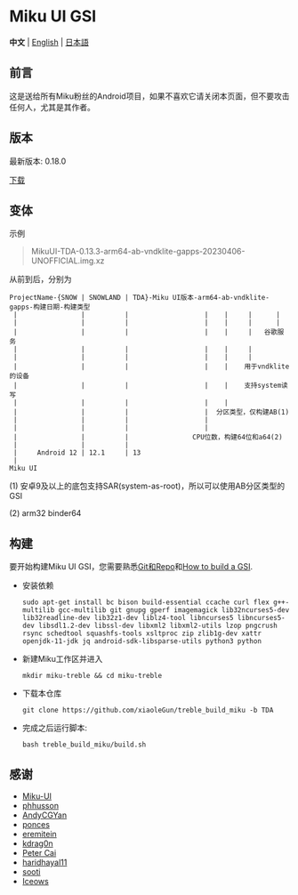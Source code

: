 # Miku UI GSI

**中文** | [English](README-EN.md) | [日本語](README-JP.md)

## 前言
这是送给所有Miku粉丝的Android项目，如果不喜欢它请关闭本页面，但不要攻击任何人，尤其是其作者。

## 版本
最新版本: 0.18.0

[下载](https://github.com/xiaoleGun/treble_build_miku/releases)

## 变体
示例
> MikuUI-TDA-0.13.3-arm64-ab-vndklite-gapps-20230406-UNOFFICIAL.img.xz

从前到后，分别为
```
ProjectName-{SNOW | SNOWLAND | TDA}-Miku UI版本-arm64-ab-vndklite-gapps-构建日期-构建类型
 |                |          |                   |    |     |      |
 |                |          |                   |    |     |      |
 |                |          |                   |    |     |   谷歌服务
 |                |          |                   |    |     |
 |                |          |                   |    |     |
 |                |          |                   |    |    用于vndklite的设备
 |                |          |                   |    |    支持system读写
 |                |          |                   |    |
 |                |          |                   |  分区类型，仅构建AB(1)
 |                |          |                   |
 |                |          |                   |
 |                |          |                CPU位数，构建64位和a64(2)
 |                |          |
 |     Android 12 | 12.1     | 13
 |
Miku UI
```

(1) 安卓9及以上的底包支持SAR(system-as-root)，所以可以使用AB分区类型的GSI

(2) arm32 binder64

## 构建
要开始构建Miku UI GSI，您需要熟悉[Git和Repo](https://source.android.com/source/using-repo.html)和[How to build a GSI](https://github.com/phhusson/treble_experimentations/wiki/How-to-build-a-GSI%3F).
- 安装依赖
    ```
    sudo apt-get install bc bison build-essential ccache curl flex g++-multilib gcc-multilib git gnupg gperf imagemagick lib32ncurses5-dev lib32readline-dev lib32z1-dev liblz4-tool libncurses5 libncurses5-dev libsdl1.2-dev libssl-dev libxml2 libxml2-utils lzop pngcrush rsync schedtool squashfs-tools xsltproc zip zlib1g-dev xattr openjdk-11-jdk jq android-sdk-libsparse-utils python3 python
    ```
- 新建Miku工作区并进入
    ```
    mkdir miku-treble && cd miku-treble
    ```
- 下载本仓库
    ```
    git clone https://github.com/xiaoleGun/treble_build_miku -b TDA
    ```
- 完成之后运行脚本:
    ```
    bash treble_build_miku/build.sh
    ```

## 感谢
- [Miku-UI](https://github.com/Miku-UI)
- [phhusson](https://github.com/phhusson)
- [AndyCGYan](https://github.com/AndyCGYan)
- [ponces](https://github.com/ponces)
- [eremitein](https://github.com/eremitein)
- [kdrag0n](https://github.com/kdrag0n)
- [Peter Cai](https://github.com/PeterCxy)
- [haridhayal11](https://github.com/haridhayal11)
- [sooti](https://github.com/sooti)
- [Iceows](https://github.com/Iceows)
